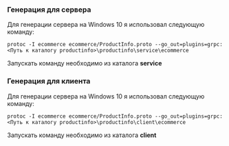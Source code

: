 ### Генерация для сервера

Для генерации сервера на Windows 10 я использовал следующую команду:

`protoc -I ecommerce ecommerce/ProductInfo.proto --go_out=plugins=grpc:<Путь к каталогу productinfo>\productinfo\service\ecommerce`

Запускать команду необходимо из каталога **service**

### Генерация для клиента

Для генерации сервера на Windows 10 я использовал следующую команду:

`protoc -I ecommerce ecommerce/ProductInfo.proto --go_out=plugins=grpc:<Путь к каталогу productinfo>\productinfo\client\ecommerce`

Запускать команду необходимо из каталога **client**